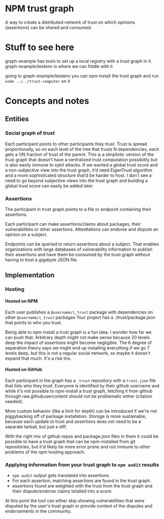 # NPM trust graph

A way to create a distributed network of trust on which opinions (assertions) can be shared and consumed.

# Stuff to see here

graph-example has tools to set up a local registry with a trust graph in it.
graph-example/testenv is where we can fiddle with it

going to graph-example/testenv you can npm install the trust graph and run `node ../../trust-computer` on it


# Concepts and notes

## Entities

### Social graph of trust

Each participant points to other participants they trust.
Trust is spread proportionally, so on each level of the tree that trusts N dependencies, each gets a 1/N fraction of trust of the parent.
This is a simplistic version of the trust graph that doesn’t have a centralized trust computation possibility but is also easily immune to sybil attacks. If we wanted a global trust score and a non-subjective view into the trust graph, it’d need EigenTrust algorithm and a more sophisticated structure that’d be harder to host. I don't see a need to go beyond subjective views into the trust graph and building a global trust score can easily be added later.

### Assertions

The participant in trust graph points to a file or endpoint containing their assertions.

Each participant can make assertions/claims about packages, their vulnerabilities or other assertions. Attesttations can endorse and dispute an opinion on a subject.

Endpoints can be queried to return assertions about a subject. That enables organizations with large databases of vulnerability information to publish their assertions and have them be consumed by the trust graph without having to host a gigabyte JSON file.

## Implementation

### Hosting

#### Hosted on NPM

Each user publishes a `@username/i_trust` package with dependencies on other `@username/i_trust` packages
Your project has a ./trust/package.json that points to who you trust.

Being able to npm install a trust graph is a fun idea. I wonder how far we can push that. Arbitrary depth might not make sense because 20 levels deep the impact of assertions might become negligible. The 6 degree of separation theory says we might end up installing everything if we go 7 levels deep, but this is not a regular social network, so maybe it doesn't expand that much. It's a risk tho.

#### Hosted on GitHub

Each participant in the graph has a `_trust` repository with a `trust.json` file that lists who they trust. Everyone is identified by their github username and while it's not possible to npm-install a trust graph, fetching it from github through raw.githubusercontent should not be problematic either (citation needed).

More custom behavior (like a limit for depth) can be introduced if we're not piggybacking off of package installation.
Storage is more sustainable, because each update to trust and assertions does not need to be a separate tarball, but just a diff.

With the right mix of github repos and package.json files in them it could be possible to have a trust graph that can be npm-installed from git repositories, but it'd likely be more error prone and not immune to other problems of the npm hosting approach.

### Applying information from your trust graph to `npm audit` results

- `npm audit` output gets translated into assertions.
- For each assertion, matching assertions are found in the trust graph.
- assertions found are weighted with the trust from the trust graph and their dispute/endorse claims totalled into a score.

At this point the tool can either skip showing vulnerabilities that were disputed by the user's trust graph or provide context of the disputes and endorsements in the community.
